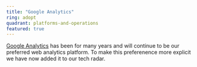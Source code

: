 ```yaml
---
title: "Google Analytics"
ring: adopt
quadrant: platforms-and-operations
featured: true
---
```


<a href="https://analytics.google.com/">Google Analytics</a> has been for many years and will continue to be our preferred web analytics platform. To make this preferenence more explicit we have now added it to our tech radar.

